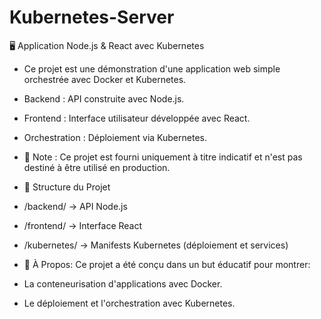 # Kubernetes-Server
🖥️ Application Node.js & React avec Kubernetes
- Ce projet est une démonstration d'une application web simple orchestrée avec Docker et Kubernetes.

- Backend : API construite avec Node.js.
- Frontend : Interface utilisateur développée avec React.
- Orchestration : Déploiement via Kubernetes.
- 🚨 Note : Ce projet est fourni uniquement à titre indicatif et n'est pas destiné à être utilisé en production.

- 📂 Structure du Projet
- /backend/    -> API Node.js  
- /frontend/   -> Interface React  
- /kubernetes/        -> Manifests Kubernetes (déploiement et services)  
  
- 📖 À Propos: Ce projet a été conçu dans un but éducatif pour montrer:

- La conteneurisation d'applications avec Docker.
- Le déploiement et l'orchestration avec Kubernetes.



